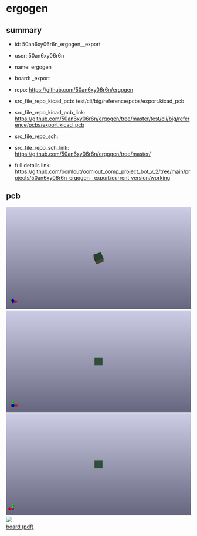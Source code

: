 # ergogen
 
## summary 
* id: 50an6xy06r6n_ergogen__export
* user: 50an6xy06r6n
* name: ergogen
* board: _export
* repo: https://github.com/50an6xy06r6n/ergogen
* src_file_repo_kicad_pcb: test/cli/big/reference/pcbs/export.kicad_pcb
* src_file_repo_kicad_pcb_link: https://github.com/50an6xy06r6n/ergogen/tree/master/test/cli/big/reference/pcbs/export.kicad_pcb


* src_file_repo_sch: 
* src_file_repo_sch_link: https://github.com/50an6xy06r6n/ergogen/tree/master/
* full details link: https://github.com/oomlout/oomlout_oomp_project_bot_v_2/tree/main/projects/50an6xy06r6n_ergogen__export/current_version/working  



## pcb  
![](working_3d_600.png) 
![](working_3d_front_600.png)  
![](working_3d_back_600.png)  
![](working_600.png)  
[board (pdf)](working.pdf)  




